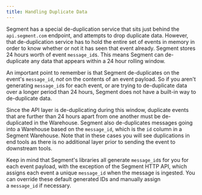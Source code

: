 ```yaml
---
title: Handling Duplicate Data
---
```


Segment has a special de-duplication service that sits just behind the `api.segment.com` endpoint, and attempts to drop duplicate data. However, that de-duplication service has to hold the entire set of events in memory in order to know whether or not it has seen that event already. Segment stores 24 hours worth of event `message_id`s. This means Segment can de-duplicate any data that appears within a 24 hour rolling window.

An important point to remember is that Segment de-duplicates on the event's `message_id`, _not_ on the contents of an event payload. So if you aren't generating `message_id`s for each event, or are trying to de-duplicate data over a longer period than 24 hours, Segment does not have a built-in way to de-duplicate data.

Since the API layer is de-duplicating during this window, duplicate events that are further than 24 hours apart from one another must be de-duplicated in the Warehouse. Segment also de-duplicates messages going into a Warehouse based on the `message_id`, which is the `id` column in a Segment Warehouse. Note that in these cases you will see duplications in end tools as there is no additional layer prior to sending the event to downstream tools.

Keep in mind that Segment's libraries all generate `message_id`s for you for each event payload, with the exception of the Segment HTTP API, which assigns each event a unique `message_id` when the message is ingested. You can override these default generated IDs and manually assign a `message_id` if necessary.
